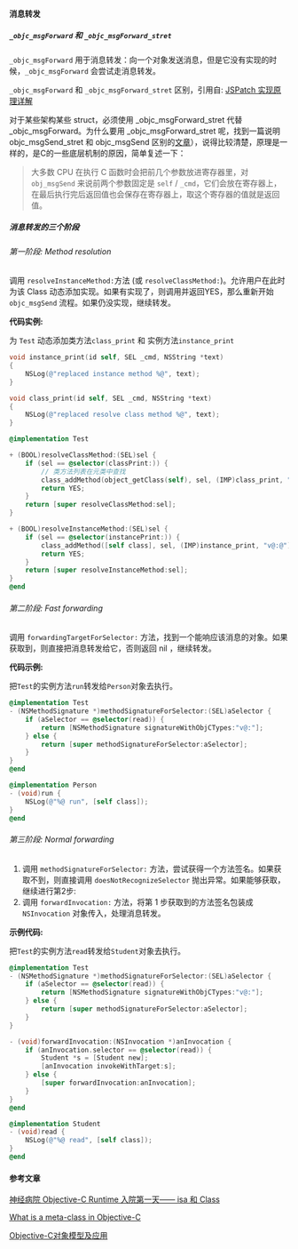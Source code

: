 #### 消息转发

##### `_objc_msgForward` 和 `_objc_msgForward_stret`

`_objc_msgForward` 用于消息转发：向一个对象发送消息，但是它没有实现的时候，`_objc_msgForward` 会尝试走消息转发。

`_objc_msgForward` 和 `_objc_msgForward_stret` 区别，引用自: [JSPatch 实现原理详解](http://blog.cnbang.net/tech/2855/)

对于某些架构某些 struct，必须使用 _objc_msgForward_stret 代替 _objc_msgForward。为什么要用 _objc_msgForward_stret 呢，找到一篇说明 objc_msgSend_stret 和 objc_msgSend 区别的[文章](http://sealiesoftware.com/blog/archive/2008/10/30/objc_explain_objc_msgSend_stret.html)），说得比较清楚，原理是一样的，是C的一些底层机制的原因，简单复述一下：

> 大多数 CPU 在执行 C 函数时会把前几个参数放进寄存器里，对 `obj_msgSend` 来说前两个参数固定是 `self` / `_cmd`，它们会放在寄存器上，在最后执行完后返回值也会保存在寄存器上，取这个寄存器的值就是返回值。



##### 消息转发的三个阶段

###### 第一阶段: Method resolution

调用 `resolveInstanceMethod:`方法 (或 `resolveClassMethod:`)。允许用户在此时为该 Class 动态添加实现。如果有实现了，则调用并返回YES，那么重新开始 `objc_msgSend` 流程。如果仍没实现，继续转发。

**代码实例:** 

为 `Test` 动态添加类方法`class_print` 和 实例方法`instance_print`

```objective-c
void instance_print(id self, SEL _cmd, NSString *text)
{
    NSLog(@"replaced instance method %@", text);
}

void class_print(id self, SEL _cmd, NSString *text)
{
    NSLog(@"replaced resolve class method %@", text);
}

@implementation Test

+ (BOOL)resolveClassMethod:(SEL)sel {
    if (sel == @selector(classPrint:)) {
        // 类方法列表在元类中查找
        class_addMethod(object_getClass(self), sel, (IMP)class_print, "v@:@");
        return YES;
    }
    return [super resolveClassMethod:sel];
}

+ (BOOL)resolveInstanceMethod:(SEL)sel {
    if (sel == @selector(instancePrint:)) {
        class_addMethod([self class], sel, (IMP)instance_print, "v@:@");
        return YES;
    }
    return [super resolveInstanceMethod:sel];
}
@end
```



###### 第二阶段: Fast forwarding

调用 `forwardingTargetForSelector:` 方法，找到一个能响应该消息的对象。如果获取到，则直接把消息转发给它，否则返回 nil ，继续转发。

**代码示例:** 

把`Test`的实例方法`run`转发给`Person`对象去执行。

```objective-c
@implementation Test
- (NSMethodSignature *)methodSignatureForSelector:(SEL)aSelector {
    if (aSelector == @selector(read)) {
        return [NSMethodSignature signatureWithObjCTypes:"v@:"];
    } else {
        return [super methodSignatureForSelector:aSelector];
    }
}
@end

@implementation Person
- (void)run {
    NSLog(@"%@ run", [self class]);
}
@end
```



###### 第三阶段: Normal forwarding

1. 调用 `methodSignatureForSelector:` 方法，尝试获得一个方法签名。如果获取不到，则直接调用 `doesNotRecognizeSelector` 抛出异常。如果能够获取，继续进行第2步:
2. 调用 `forwardInvocation:` 方法，将第 1 步获取到的方法签名包装成`NSInvocation`  对象传入，处理消息转发。

**示例代码:** 

把`Test`的实例方法`read`转发给`Student`对象去执行。

```objective-c
@implementation Test
- (NSMethodSignature *)methodSignatureForSelector:(SEL)aSelector {
    if (aSelector == @selector(read)) {
        return [NSMethodSignature signatureWithObjCTypes:"v@:"];
    } else {
        return [super methodSignatureForSelector:aSelector];
    }
}

- (void)forwardInvocation:(NSInvocation *)anInvocation {
    if (anInvocation.selector == @selector(read)) {
        Student *s = [Student new];
        [anInvocation invokeWithTarget:s];
    } else {
        [super forwardInvocation:anInvocation];
    }
}
@end

@implementation Student
- (void)read {
    NSLog(@"%@ read", [self class]);
}
@end
```



#### 参考文章

[神经病院 Objective-C Runtime 入院第一天—— isa 和 Class](https://halfrost.com/objc_runtime_isa_class/)

[What is a meta-class in Objective-C](http://www.cocoawithlove.com/2010/01/what-is-meta-class-in-objective-c.html)

[Objective-C对象模型及应用](https://blog.devtang.com/2013/10/15/objective-c-object-model/)